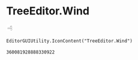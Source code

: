 # TreeEditor.Wind
![](/img/TreeEditor.Wind.png)

``` CSharp
EditorGUIUtility.IconContent("TreeEditor.Wind")
```
```
360081928888330922
```
